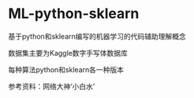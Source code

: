 
# ML-python-sklearn

基于python和sklearn编写的机器学习的代码辅助理解概念

数据集主要为Kaggle数字手写体数据库

每种算法python和sklearn各一种版本

参考资料：网络大神‘小白水’
